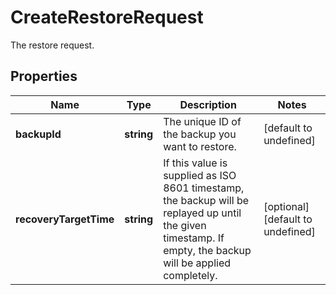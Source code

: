 # CreateRestoreRequest

The restore request.
## Properties
| Name | Type | Description | Notes |
| ------------ | ------------- | ------------- | ------------- |
| **backupId** | **string** | The unique ID of the backup you want to restore. | [default to undefined] |
| **recoveryTargetTime** | **string** | If this value is supplied as ISO 8601 timestamp, the backup will be replayed up until the given timestamp. If empty, the backup will be applied completely.  | [optional] [default to undefined] |


